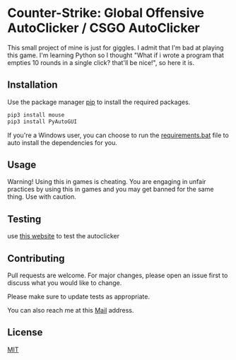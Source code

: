 # Counter-Strike: Global Offensive AutoClicker / CSGO AutoClicker

This small project of mine is just for giggles. I admit that I'm bad at playing this game. I'm learning Python so I thought "What if i wrote a program that empties 10 rounds in a single click? that'll be nice!", so here it is.

## Installation

Use the package manager [pip](https://pip.pypa.io/en/stable/) to install the required packages.

```bash
pip3 install mouse
pip3 install PyAutoGUI
```

If you're a Windows user, you can choose to run the [requirements.bat](https://github.com/manand881/CSGO-AutoClicker/blob/master/requirements.bat) file to auto install the dependencies for you.

## Usage

Warning! Using this in games is cheating. You are engaging in unfair practices by using this in games and you may get banned for the same thing. Use with caution.

## Testing

use [this website](https://kohiclicktest.org/onlinecounter.html) to test the autoclicker

## Contributing
Pull requests are welcome. For major changes, please open an issue first to discuss what you would like to change.

Please make sure to update tests as appropriate.

You can also reach me at this [Mail](manand881@gmail.com) address.

## License
[MIT](https://choosealicense.com/licenses/mit/)